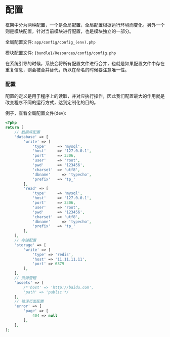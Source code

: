 # 配置

框架中分为两种配置，一个是全局配置，全局配置根据运行环境而变化。另外一个则是模块配置，针对当前模块进行配置，也是模块独立的一部分。

全局配置文件: `app/config/config_(env).php`

模块配置文件: `{bundle}/Resources/config/config.php`

在系统引导的时候，系统会将所有配置文件进行合并，也就是如果配置文件中存在重复信息，则会被合并替代，所以在命名的时候要注意唯一性。

### 配置

配置的定义是用于程序上的读取，并对应执行操作，因此我们配置最大的作用就是改变程序不同的运行方式，达到定制化的目的。

例子，查看全局配置文件(dev): 

```php
<?php
return [
    // 数据库配置
    'database' => [
        'write' => [
            'type'     => 'mysql',
            'host'     => '127.0.0.1',
            'port'     => 3306,
            'user'     => 'root',
            'pwd'      => '123456',
            'charset'  => 'utf8',
            'dbname'     => 'typecho',
            'prefix'   => 'tp_'
        ],
        'read' => [
            'type'     => 'mysql',
            'host'     => '127.0.0.1',
            'port'     => 3306,
            'user'     => 'root',
            'pwd'      => '123456',
            'charset'  => 'utf8',
            'dbname'     => 'typecho',
            'prefix'   => 'tp_'
        ],
    ],
    // 存储配置
    'storage' => [
        'write' => [
            'type' => 'redis',
            'host' => '11.11.11.11',
            'port' => 6379
        ],
    ],
    // 资源管理
    'assets' => [
        /*'host' => 'http://baidu.com',
        'path' => 'public'*/
    ],
    // 错误页面配置
    'error' => [
        'page' => [
            404 => null
        ],
    ],
];
```